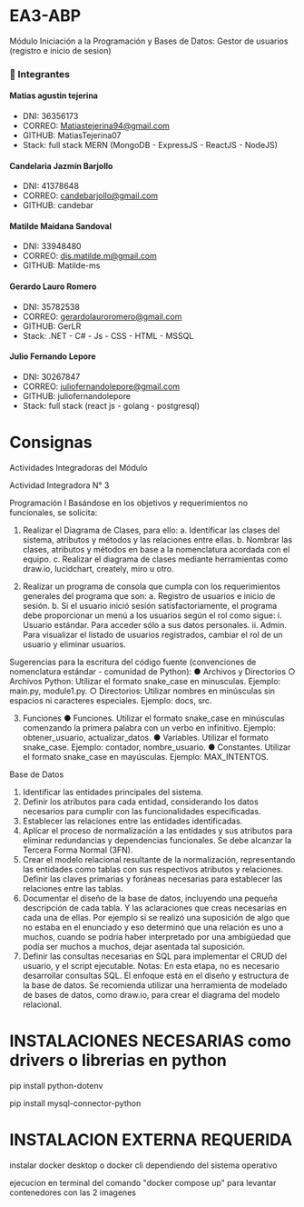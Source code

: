# EA3-ABP
Módulo Iniciación a la Programación y Bases de Datos: Gestor de usuarios (registro e inicio de sesion)

### 👥 Integrantes

#### Matias agustin tejerina
- DNI: 36356173
- CORREO: Matiastejerina94@gmail.com
- GITHUB: MatiasTejerina07
- Stack: full stack  MERN (MongoDB - ExpressJS - ReactJS - NodeJS)

#### Candelaria Jazmín Barjollo 
- DNI: 41378648	
- CORREO: candebarjollo@gmail.com	
- GITHUB: candebar

#### Matilde Maidana Sandoval 
- DNI: 33948480	
- CORREO: dis.matilde.m@gmail.com
- GITHUB: Matilde-ms

#### Gerardo Lauro Romero 
- DNI: 35782538	
- CORREO: gerardolauroromero@gmail.com
- GITHUB: GerLR
- Stack: .NET - C# - Js - CSS - HTML - MSSQL

#### Julio Fernando Lepore 
- DNI: 30267847
- CORREO: juliofernandolepore@gmail.com
- GITHUB: juliofernandolepore
- Stack: full stack (react js - golang - postgresql)

# Consignas

Actividades Integradoras del Módulo

Actividad Integradora N° 3

Programación I
Basándose en los objetivos y requerimientos no funcionales, se solicita:
1. Realizar el Diagrama de Clases, para ello:
a. Identificar las clases del sistema, atributos y métodos y las relaciones
entre ellas.
b. Nombrar las clases, atributos y métodos en base a la nomenclatura
acordada con el equipo.
c. Realizar el diagrama de clases mediante herramientas como draw.io,
lucidchart, creately, miro u otro.

2. Realizar un programa de consola que cumpla con los requerimientos
generales del programa que son:
a. Registro de usuarios e inicio de sesión.
b. Si el usuario inició sesión satisfactoriamente, el programa debe
proporcionar un menú a los usuarios según el rol como sigue:
i. Usuario estándar. Para acceder sólo a sus datos personales.
ii. Admin. Para visualizar el listado de usuarios registrados,
cambiar el rol de un usuario y eliminar usuarios.

Sugerencias para la escritura del código fuente (convenciones de
nomenclatura estándar - comunidad de Python):
● Archivos y Directorios
○ Archivos Python: Utilizar el formato snake_case en minusculas.
Ejemplo: main.py, module1.py.
○ Directorios: Utilizar nombres en minúsculas sin espacios ni
caracteres especiales. Ejemplo: docs, src.

3. Funciones
● Funciones. Utilizar el formato snake_case en minúsculas comenzando la
primera palabra con un verbo en infinitivo. Ejemplo: obtener_usuario,
actualizar_datos.
● Variables. Utilizar el formato snake_case. Ejemplo: contador,
nombre_usuario.
● Constantes. Utilizar el formato snake_case en mayúsculas. Ejemplo:
MAX_INTENTOS.

Base de Datos
1. Identificar las entidades principales del sistema.
2. Definir los atributos para cada entidad, considerando los datos necesarios
para cumplir con las funcionalidades especificadas.
3. Establecer las relaciones entre las entidades identificadas.
4. Aplicar el proceso de normalización a las entidades y sus atributos para
eliminar redundancias y dependencias funcionales. Se debe alcanzar la
Tercera Forma Normal (3FN).
5. Crear el modelo relacional resultante de la normalización, representando las
entidades como tablas con sus respectivos atributos y relaciones. Definir las
claves primarias y foráneas necesarias para establecer las relaciones entre
las tablas.
6. Documentar el diseño de la base de datos, incluyendo una pequeña
descripción de cada tabla. Y las aclaraciones que creas necesarias en cada
una de ellas. Por ejemplo si se realizó una suposición de algo que no estaba
en el enunciado y eso determinó que una relación es uno a muchos, cuando
se podría haber interpretado por una ambigüedad que podía ser muchos a
muchos, dejar asentada tal suposición.
7. Definir las consultas necesarias en SQL para implementar el CRUD del
usuario, y el script ejecutable.
Notas: En esta etapa, no es necesario desarrollar consultas SQL. El enfoque está en
el diseño y estructura de la base de datos. Se recomienda utilizar una herramienta de
modelado de bases de datos, como draw.io, para crear el diagrama del modelo
relacional.

# INSTALACIONES NECESARIAS como drivers o librerias en python

pip install python-dotenv

pip install mysql-connector-python

# INSTALACION EXTERNA REQUERIDA

instalar docker desktop o docker cli dependiendo del sistema operativo

ejecucion en terminal del comando "docker compose up" para levantar contenedores con las 2 imagenes